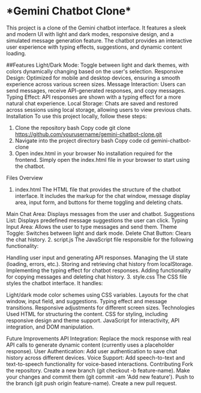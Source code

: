 <h1>*Gemini Chatbot Clone*</h1>
This project is a clone of the Gemini chatbot interface. It features a sleek and modern UI with light and dark modes, responsive design, and a simulated message generation feature. The chatbot provides an interactive user experience with typing effects, suggestions, and dynamic content loading.

##Features
Light/Dark Mode: Toggle between light and dark themes, with colors dynamically changing based on the user's selection.
Responsive Design: Optimized for mobile and desktop devices, ensuring a smooth experience across various screen sizes.
Message Interaction: Users can send messages, receive API-generated responses, and copy messages.
Typing Effect: API responses are shown with a typing effect for a more natural chat experience.
Local Storage: Chats are saved and restored across sessions using local storage, allowing users to view previous chats.
Installation
To use this project locally, follow these steps:

1. Clone the repository
bash
Copy code
git clone https://github.com/yourusername/gemini-chatbot-clone.git
2. Navigate into the project directory
bash
Copy code
cd gemini-chatbot-clone
3. Open index.html in your browser
No installation required for the frontend. Simply open the index.html file in your browser to start using the chatbot.

Files Overview
1. index.html
The HTML file that provides the structure of the chatbot interface. It includes the markup for the chat window, message display area, input form, and buttons for theme toggling and deleting chats.

Main Chat Area: Displays messages from the user and chatbot.
Suggestions List: Displays predefined message suggestions the user can click.
Typing Input Area: Allows the user to type messages and send them.
Theme Toggle: Switches between light and dark mode.
Delete Chat Button: Clears the chat history.
2. script.js
The JavaScript file responsible for the following functionality:

Handling user input and generating API responses.
Managing the UI state (loading, errors, etc.).
Storing and retrieving chat history from localStorage.
Implementing the typing effect for chatbot responses.
Adding functionality for copying messages and deleting chat history.
3. style.css
The CSS file styles the chatbot interface. It handles:

Light/dark mode color schemes using CSS variables.
Layouts for the chat window, input field, and suggestions.
Typing effect and message transitions.
Responsive adjustments for different screen sizes.
Technologies Used
HTML for structuring the content.
CSS for styling, including responsive design and theme support.
JavaScript for interactivity, API integration, and DOM manipulation.

Future Improvements
API Integration: Replace the mock response with real API calls to generate dynamic content (currently uses a placeholder response).
User Authentication: Add user authentication to save chat history across different devices.
Voice Support: Add speech-to-text and text-to-speech functionality for voice-based interactions.
Contributing
Fork the repository.
Create a new branch (git checkout -b feature-name).
Make your changes and commit them (git commit -am 'Add new feature').
Push to the branch (git push origin feature-name).
Create a new pull request.
